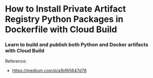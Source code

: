 # How to Install Private Artifact Registry Python Packages in Dockerfile with Cloud Build
### Learn to build and publish both Python and Docker artifacts with Cloud Build

Reference:
- https://medium.com/p/a1bf65647d78